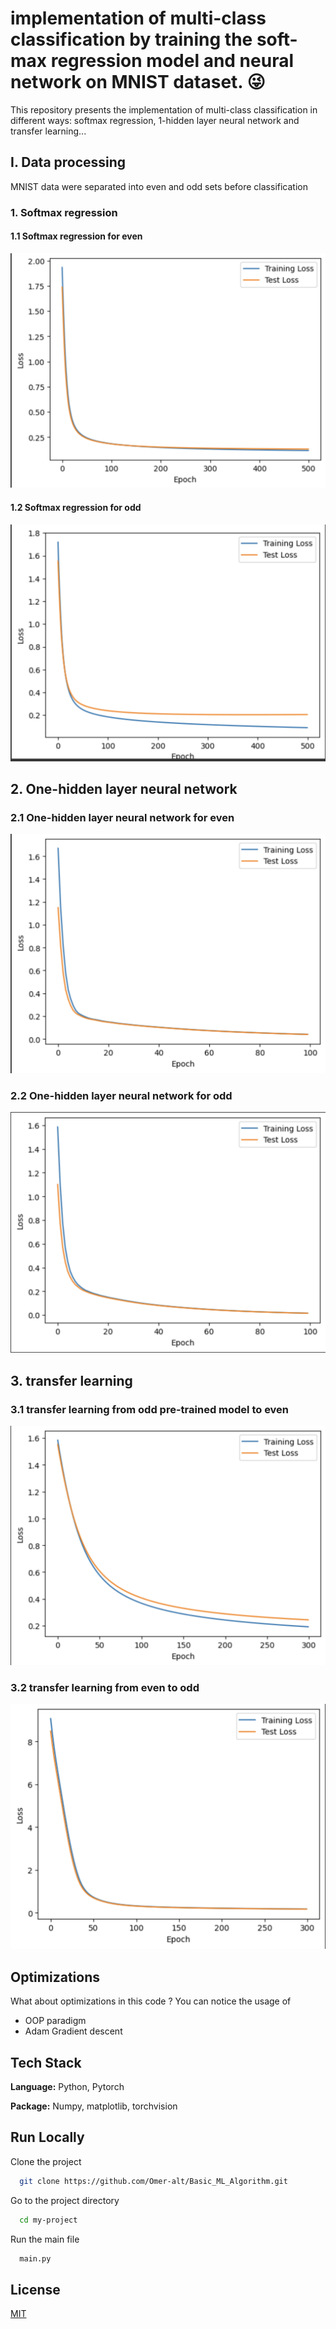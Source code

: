 # implementation of multi-class classification by training the soft-max regression model and neural network on MNIST dataset. 😜


This repository presents the implementation of multi-class classification in different ways: softmax regression, 1-hidden layer neural network and transfer learning...

## I. Data processing

MNIST data were separated into even and odd sets before classification

### 1. Softmax regression
#### 1.1 Softmax regression for even
![softmax regression for even](/assets/Task-1-even.png)

#### 1.2 Softmax regression for odd
![softmax regression for odd](/assets/Task-1-odd.png)

## 2. One-hidden layer neural network

### 2.1 One-hidden layer neural network for even
![neural network for even](/assets/Task-2-even.png)

### 2.2 One-hidden layer neural network for odd
![neural network for odd](/assets/Task-2-odd.png)


## 3. transfer learning
 
### 3.1 transfer learning from odd pre-trained model to even
![transfer learning for even](/assets/Task-3-even.png)

### 3.2 transfer learning from even to odd
![transfer learning for odd](/assets/Task-3-Odd.png)

## Optimizations

What about optimizations in this code ? You can notice the usage of
-  OOP paradigm
- Adam Gradient descent


## Tech Stack

**Language:** Python, Pytorch

**Package:** Numpy, matplotlib, torchvision

## Run Locally

Clone the project

```bash
  git clone https://github.com/Omer-alt/Basic_ML_Algorithm.git
```

Go to the project directory

```bash
  cd my-project
```

Run the main file

```bash
  main.py
```

## License

[MIT](https://choosealicense.com/licenses/mit/)





















